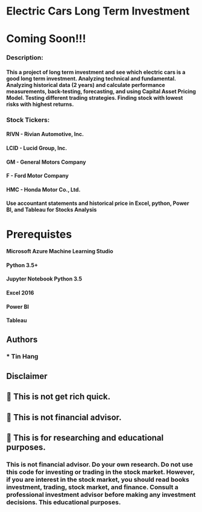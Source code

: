 # Electric Cars Long Term Investment  

# Coming Soon!!!

### Description:
#### This a project of long term investment and see which electric cars is a good long term investment. Analyzing technical and fundamental. Analyzing historical data (2 years) and calculate performance measurements, back-testing, forecasting, and using Capital Asset Pricing Model. Testing different trading strategies. Finding stock with lowest risks with highest returns.  
### Stock Tickers:
#### RIVN - Rivian Automotive, Inc.  
#### LCID - Lucid Group, Inc.    
#### GM - General Motors Company  
#### F - Ford Motor Company  
#### HMC - Honda Motor Co., Ltd.  

#### Use accountant statements and historical price in Excel, python, Power BI, and Tableau for Stocks Analysis


# Prerequistes
#### Microsoft Azure Machine Learning Studio  

#### Python 3.5+

#### Jupyter Notebook Python 3.5  

#### Excel 2016

#### Power BI  

#### Tableau

## Authors  
### * Tin Hang  

## Disclaimer  
## 🔴 This is not get rich quick.  
## 🔴 This is not financial advisor.   
## 🔴 This is for researching and educational purposes.  
### This is not financial advisor. Do your own research. Do not use this code for investing or trading in the stock market. However, if you are interest in the stock market, you should read books investment, trading, stock market, and finance. Consult a professional investment advisor before making any investment decisions. This educational purposes.  

